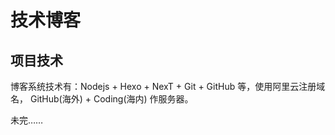 # 技术博客

## 项目技术

博客系统技术有：Nodejs + Hexo + NexT + Git + GitHub 等，使用阿里云注册域名， GitHub(海外) + Coding(海内) 作服务器。

未完……












































